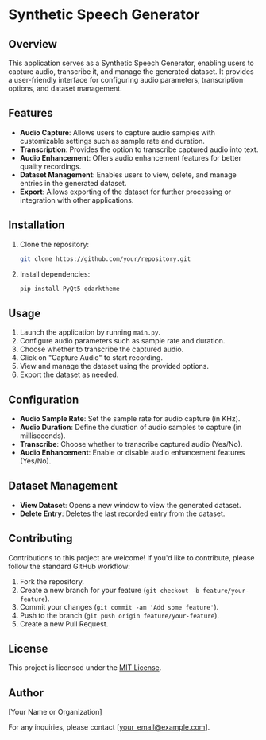 # Synthetic Speech Generator

## Overview
This application serves as a Synthetic Speech Generator, enabling users to capture audio, transcribe it, and manage the generated dataset. It provides a user-friendly interface for configuring audio parameters, transcription options, and dataset management.

## Features
- **Audio Capture**: Allows users to capture audio samples with customizable settings such as sample rate and duration.
- **Transcription**: Provides the option to transcribe captured audio into text.
- **Audio Enhancement**: Offers audio enhancement features for better quality recordings.
- **Dataset Management**: Enables users to view, delete, and manage entries in the generated dataset.
- **Export**: Allows exporting of the dataset for further processing or integration with other applications.

## Installation
1. Clone the repository:
    ```bash
    git clone https://github.com/your/repository.git
    ```
2. Install dependencies:
    ```bash
    pip install PyQt5 qdarktheme
    ```

## Usage
1. Launch the application by running `main.py`.
2. Configure audio parameters such as sample rate and duration.
3. Choose whether to transcribe the captured audio.
4. Click on "Capture Audio" to start recording.
5. View and manage the dataset using the provided options.
6. Export the dataset as needed.

## Configuration
- **Audio Sample Rate**: Set the sample rate for audio capture (in KHz).
- **Audio Duration**: Define the duration of audio samples to capture (in milliseconds).
- **Transcribe**: Choose whether to transcribe captured audio (Yes/No).
- **Audio Enhancement**: Enable or disable audio enhancement features (Yes/No).

## Dataset Management
- **View Dataset**: Opens a new window to view the generated dataset.
- **Delete Entry**: Deletes the last recorded entry from the dataset.

## Contributing
Contributions to this project are welcome! If you'd like to contribute, please follow the standard GitHub workflow:
1. Fork the repository.
2. Create a new branch for your feature (`git checkout -b feature/your-feature`).
3. Commit your changes (`git commit -am 'Add some feature'`).
4. Push to the branch (`git push origin feature/your-feature`).
5. Create a new Pull Request.

## License
This project is licensed under the [MIT License](LICENSE).

## Author
[Your Name or Organization]

For any inquiries, please contact [your_email@example.com].
